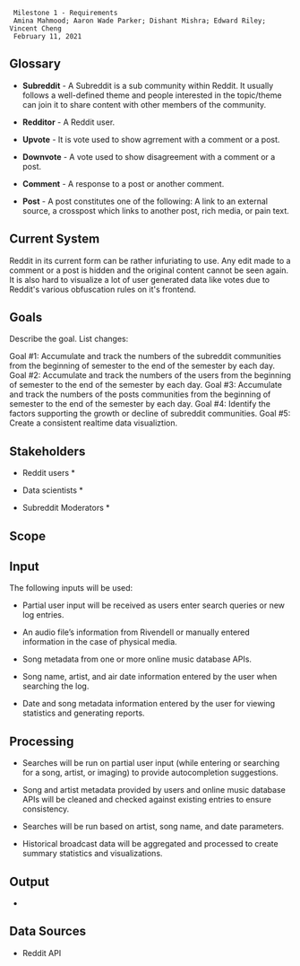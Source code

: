 ```
 Milestone 1 - Requirements
 Amina Mahmood; Aaron Wade Parker; Dishant Mishra; Edward Riley; Vincent Cheng
 February 11, 2021
```

## Glossary

* __Subreddit__ - A Subreddit is a sub community within Reddit. It usually follows a well-defined theme and people interested in the topic/theme can join it to share content with other members of the community.

* __Redditor__ - A Reddit user.

* __Upvote__ - It is vote used to show agrrement with a comment or a post.

* __Downvote__ - A vote used to show disagreement with a comment or a post.

* __Comment__ - A response to a post or another comment.

* __Post__ - A post constitutes one of the following: A link to an external source, a crosspost which links to another post, rich media, or pain text.


## Current System

Reddit in its current form can be rather infuriating to use. Any edit made to a comment or a post is hidden and the original content cannot be seen again. It is also hard to visualize a lot of user generated data like votes due to Reddit's various obfuscation rules on it's frontend. 


## Goals

Describe the goal. List changes:

Goal #1: Accumulate and track the numbers of the subreddit communities from the beginning of semester to the end of the semester by each day.
Goal #2: Accumulate and track the numbers of the users from the beginning of semester to the end of the semester by each day.
Goal #3: Accumulate and track the numbers of the posts communities from the beginning of semester to the end of the semester by each day.
Goal #4: Identify the factors supporting the growth or decline of subreddit communities. 
Goal #5: Create a consistent realtime data visualiztion.


## Stakeholders

* Reddit users
    * 
        
* Data scientists
    * 

* Subreddit Moderators
    * 


## Scope


## Input

The following inputs will be used:

* Partial user input will be received as users enter search queries or new log entries.

* An audio file’s information from Rivendell or manually entered information in the case of physical media.

* Song metadata from one or more online music database APIs.

* Song name, artist, and air date information entered by the user when searching the log.

* Date and song metadata information entered by the user for viewing statistics and generating reports.


## Processing

* Searches will be run on partial user input (while entering or searching for a song, artist, or imaging) to provide autocompletion suggestions.

* Song and artist metadata provided by users and online music database APIs will be cleaned and checked against existing entries to ensure consistency.

* Searches will be run based on artist, song name, and date parameters.

* Historical broadcast data will be aggregated and processed to create summary statistics and visualizations.


## Output

* 


## Data Sources

* Reddit API
